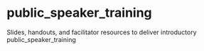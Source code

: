 # public_speaker_training
Slides, handouts, and facilitator resources to deliver introductory public_speaker_training
